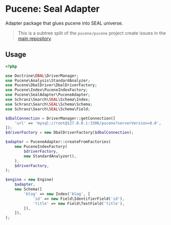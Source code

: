 # Pucene: Seal Adapter

Adapter package that glues pucene into SEAL universe.

> This is a subtree split of the `pucene/pucene` project create issues in the [main repository](https://github.com/pucene/pucene).

## Usage

```php
<?php

use Doctrine\DBAL\DriverManager;
use Pucene\Analysis\StandardAnalyzer;
use Pucene\DbalDriver\DbalDriverFactory;
use Pucene\Index\PuceneIndexFactory;
use Pucene\SealAdapter\PuceneAdapter;
use Schranz\Search\SEAL\Schema\Index;
use Schranz\Search\SEAL\Schema\Schema;
use Schranz\Search\SEAL\Schema\Field;

$dbalConnection = DriverManager::getConnection([
    'url' => 'mysql://root@127.0.0.1:3306/pucene?serverVersion=8.0',
]);
$driverFactory = new DbalDriverFactory($dbalConnection);

$adapter = PuceneAdapter::createFromFactories(
    new PuceneIndexFactory(
        $driverFactory,
        new StandardAnalyzer(),
    ),
    $driverFactory,
);

$engine = new Engine(
    $adapter,
    new Schema([
        'blog' => new Index('blog', [
            'id' => new Field\IdentifierField('id'),
            'title' => new Field\TextField('title'),
        ]),
    ]),
);
```
